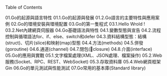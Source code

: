 Table of Contents

01.Go的起源與語言特性
    01.1.Go的起源與發展
    01.2.Go語言的主要特性與應用案例
02.Go的環境安裝與環境配置
03.Go的第一隻程式
  03.1.Hello Wrold ! 
  03.2.Net內建網頁伺服器
04.Go基礎語法與特性
    04.1.變數型態與宣告
    04.2.流程控制與循環語法for、if、else、switch和defer
    04.3.資料結構型態：結構(struct)、切片(slice)和映射(map)型態
    04.4.方法(methods)
    04.5.併發(goroutine)
    04.6.通道(channel)
    04.7.閉包(closure)
    04.8.介面(interface)
05.Go的應用與實戰
    05.1.文字檔案處理(XML、JSON處理、檔案操作)
    05.2.Web 服務(Socket、RPC、REST、WebSocket)
    05.3.存取資料庫
    05.4.Web網頁框架Gin
06.Go的單元測試與性能測試
07.Go常用的基本庫(Standard library)
